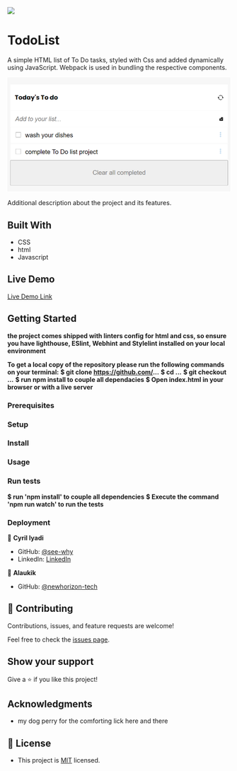 ![](https://img.shields.io/badge/Microverse-blueviolet)

# TodoList
A simple HTML list of To Do tasks, styled with Css and added dynamically using JavaScript.
Webpack is used in bundling the respective components.

![screenshot](/images/Landing.PNG)

Additional description about the project and its features.

## Built With

- CSS
- html
- Javascript

## Live Demo

[Live Demo Link](https://see-why.github.io/To-do_List/dist/)


## Getting Started

**the project comes shipped with linters config for html and css, so ensure you have lighthouse, ESlint, Webhint**
**and Stylelint installed on your local environment**

**To get a local copy of the repository please run the following commands on your terminal:**
**$ git clone https://github.com/...**
**$ cd ...**
**$ git checkout ...**
**$ run npm install to couple all dependacies**
**$ Open index.html in your browser or with a live server**


### Prerequisites

### Setup

### Install

### Usage

### Run tests

**$ run 'npm install' to couple all dependencies**
**$ Execute the command 'npm run watch' to run the tests**



### Deployment



👤 **Cyril Iyadi**

- GitHub: [@see-why](https://github.com/see-why)
- LinkedIn: [LinkedIn](https://www.linkedin.com/in/cyril-iyadi-83517270)

👤 **Alaukik**

- GitHub: [@newhorizon-tech](https://github.com/newhorizon-tech)


## 🤝 Contributing

Contributions, issues, and feature requests are welcome!

Feel free to check the [issues page](../../issues/).

## Show your support

Give a ⭐️ if you like this project!

## Acknowledgments
- my dog perry for the comforting lick here and there
## 📝 License
- This project is [MIT](./LICENSE) licensed.
